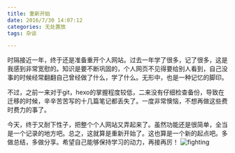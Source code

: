 ```yaml
---
title: 重新开始
date: 2016/7/30 14:07:12  
categories: 无处置放
tags: 杂谈

---
```

时隔接近一年，终于还是准备重开个人网站。过去一年学了很多，记了很多，这是我感到非常宽慰的。知识是要不断巩固的，个人网页不见得要给别人看到，自己没事的时候经常翻翻自己曾经做了什么，学了什么。无形中，也是一种记忆的脚印。

不过，之前一来对于git，hexo的掌握程度较低，二来没有仔细检查备份，导致在迁移的时候，辛辛苦苦写的十几篇笔记都丢失了。一度非常懊恼，不想再做这些费时费力的事了。

今天，终于又耐下性子，把整个个人网站又弄起来了。虽然功能还是很简单，全当是一个记录的地方吧。总之，这就算是重新开始了。这也算是一个新的起点吧。多做总结，多做分享。希望自己能够保持学习的动力，再接再厉！
![fighting](http://7xwxux.com1.z0.glb.clouddn.com/Come%20on.jpg)